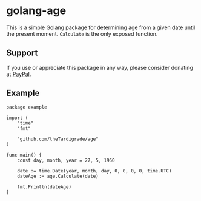 # golang-age

This is a simple Golang package for determining age from a given date until the present moment. `Calculate` is the only exposed function.

## Support

If you use or appreciate this package in any way, please consider donating at [PayPal](https://www.paypal.me/jismithpp).

## Example

```golang
package example

import (
	"time"
	"fmt"

	"github.com/theTardigrade/age"
)

func main() {
	const day, month, year = 27, 5, 1960

	date := time.Date(year, month, day, 0, 0, 0, 0, time.UTC)
	dateAge := age.Calculate(date)

	fmt.Println(dateAge)
}
```